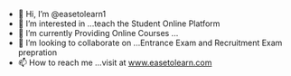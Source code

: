 - 👋 Hi, I’m @easetolearn1
- 👀 I’m interested in ...teach the Student Online Platform
- 🌱 I’m currently Providing Online Courses ...
- 💞️ I’m looking to collaborate on ...Entrance Exam and Recruitment Exam prepration
- 📫 How to reach me ...visit at www.easetolearn.com

<!---
easetolearn1/easetolearn1 is a ✨ special ✨ repository because its `README.md` (this file) appears on your GitHub profile.
You can click the Preview link to take a look at your changes.
--->
